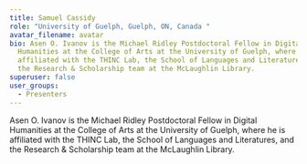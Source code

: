 ```yaml
---
title: Samuel Cassidy
role: "University of Guelph, Guelph, ON, Canada "
avatar_filename: avatar
bio: Asen O. Ivanov is the Michael Ridley Postdoctoral Fellow in Digital
  Humanities at the College of Arts at the University of Guelph, where he is
  affiliated with the THINC Lab, the School of Languages and Literatures, and
  the Research & Scholarship team at the McLaughlin Library.
superuser: false
user_groups:
  - Presenters
---
```

Asen O. Ivanov is the Michael Ridley Postdoctoral Fellow in Digital Humanities at the College of Arts at the University of Guelph, where he is affiliated with the THINC Lab, the School of Languages and Literatures, and the Research & Scholarship team at the McLaughlin Library.
